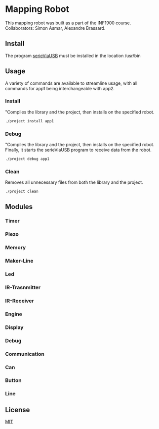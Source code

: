 # Mapping Robot

This mapping robot was built as a part of the INF1900 course. Collaborators: Simon Asmar, Alexandre Brassard.

## Install 

The program [serieViaUSB](https://github.com/jeromecollin/robot) must be installed in the location /usr/bin

## Usage
A variety of commands are available to streamline usage, with all commands for app1 being interchangeable with app2.
### Install
"Compiles the library and the project, then installs on the specified robot.
```bash
./project install app1
```
### Debug
"Compiles the library and the project, then installs on the specified robot. Finally, it starts the serieViaUSB program to receive data from the robot.
```bash
./project debug app1
```
### Clean
Removes all unnecessary files from both the library and the project.
```bash
./project clean
```

## Modules

### Timer
### Piezo
### Memory
### Maker-Line
### Led
### IR-Trasnmitter
### IR-Receiver
### Engine
### Display
### Debug
### Communication
### Can
### Button
### Line



## License

[MIT](https://choosealicense.com/licenses/mit/)
